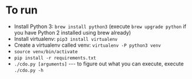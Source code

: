 # To run
- Install Python 3: `brew install python3` (execute `brew upgrade python` if you have Python 2 installed using brew already)
- Install virtualenv: `pip3 install virtualenv`
- Create a virtualenv called venv: `virtualenv -P python3 venv`
- `source venv/bin/activate`
- `pip install -r requirements.txt`
- `./cdo.py [arguments]` --- to figure out what you can execute, execute `./cdo.py -h`
